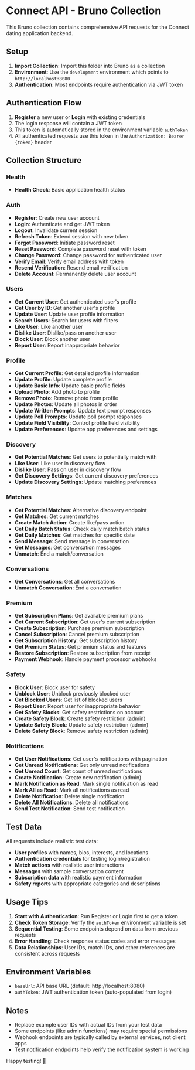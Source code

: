 # Connect API - Bruno Collection

This Bruno collection contains comprehensive API requests for the Connect dating application backend.

## Setup

1. **Import Collection**: Import this folder into Bruno as a collection
2. **Environment**: Use the `development` environment which points to `http://localhost:8080`
3. **Authentication**: Most endpoints require authentication via JWT token

## Authentication Flow

1. **Register** a new user or **Login** with existing credentials
2. The login response will contain a JWT token
3. This token is automatically stored in the environment variable `authToken`
4. All authenticated requests use this token in the `Authorization: Bearer {token}` header

## Collection Structure

### Health
- **Health Check**: Basic application health status

### Auth
- **Register**: Create new user account
- **Login**: Authenticate and get JWT token  
- **Logout**: Invalidate current session
- **Refresh Token**: Extend session with new token
- **Forgot Password**: Initiate password reset
- **Reset Password**: Complete password reset with token
- **Change Password**: Change password for authenticated user
- **Verify Email**: Verify email address with token
- **Resend Verification**: Resend email verification
- **Delete Account**: Permanently delete user account

### Users
- **Get Current User**: Get authenticated user's profile
- **Get User by ID**: Get another user's profile
- **Update User**: Update user profile information
- **Search Users**: Search for users with filters
- **Like User**: Like another user
- **Dislike User**: Dislike/pass on another user
- **Block User**: Block another user
- **Report User**: Report inappropriate behavior

### Profile
- **Get Current Profile**: Get detailed profile information
- **Update Profile**: Update complete profile
- **Update Basic Info**: Update basic profile fields
- **Upload Photo**: Add photo to profile
- **Remove Photo**: Remove photo from profile
- **Update Photos**: Update all photos in order
- **Update Written Prompts**: Update text prompt responses
- **Update Poll Prompts**: Update poll prompt responses
- **Update Field Visibility**: Control profile field visibility
- **Update Preferences**: Update app preferences and settings

### Discovery
- **Get Potential Matches**: Get users to potentially match with
- **Like User**: Like user in discovery flow
- **Dislike User**: Pass on user in discovery flow
- **Get Discovery Settings**: Get current discovery preferences
- **Update Discovery Settings**: Update matching preferences

### Matches
- **Get Potential Matches**: Alternative discovery endpoint
- **Get Matches**: Get current matches
- **Create Match Action**: Create like/pass action
- **Get Daily Batch Status**: Check daily match batch status
- **Get Daily Matches**: Get matches for specific date
- **Send Message**: Send message in conversation
- **Get Messages**: Get conversation messages
- **Unmatch**: End a match/conversation

### Conversations
- **Get Conversations**: Get all conversations
- **Unmatch Conversation**: End a conversation

### Premium
- **Get Subscription Plans**: Get available premium plans
- **Get Current Subscription**: Get user's current subscription
- **Create Subscription**: Purchase premium subscription
- **Cancel Subscription**: Cancel premium subscription
- **Get Subscription History**: Get subscription history
- **Get Premium Status**: Get premium status and features
- **Restore Subscription**: Restore subscription from receipt
- **Payment Webhook**: Handle payment processor webhooks

### Safety
- **Block User**: Block user for safety
- **Unblock User**: Unblock previously blocked user
- **Get Blocked Users**: Get list of blocked users
- **Report User**: Report user for inappropriate behavior
- **Get Safety Blocks**: Get safety restrictions on account
- **Create Safety Block**: Create safety restriction (admin)
- **Update Safety Block**: Update safety restriction (admin)
- **Delete Safety Block**: Remove safety restriction (admin)

### Notifications
- **Get User Notifications**: Get user's notifications with pagination
- **Get Unread Notifications**: Get only unread notifications
- **Get Unread Count**: Get count of unread notifications
- **Create Notification**: Create new notification (admin)
- **Mark Notification as Read**: Mark single notification as read
- **Mark All as Read**: Mark all notifications as read
- **Delete Notification**: Delete single notification
- **Delete All Notifications**: Delete all notifications
- **Send Test Notification**: Send test notification

## Test Data

All requests include realistic test data:
- **User profiles** with names, bios, interests, and locations
- **Authentication credentials** for testing login/registration
- **Match actions** with realistic user interactions
- **Messages** with sample conversation content
- **Subscription data** with realistic payment information
- **Safety reports** with appropriate categories and descriptions

## Usage Tips

1. **Start with Authentication**: Run Register or Login first to get a token
2. **Check Token Storage**: Verify the `authToken` environment variable is set
3. **Sequential Testing**: Some endpoints depend on data from previous requests
4. **Error Handling**: Check response status codes and error messages
5. **Data Relationships**: User IDs, match IDs, and other references are consistent across requests

## Environment Variables

- `baseUrl`: API base URL (default: http://localhost:8080)
- `authToken`: JWT authentication token (auto-populated from login)

## Notes

- Replace example user IDs with actual IDs from your test data
- Some endpoints (like admin functions) may require special permissions
- Webhook endpoints are typically called by external services, not client apps
- Test notification endpoints help verify the notification system is working

Happy testing! 🚀